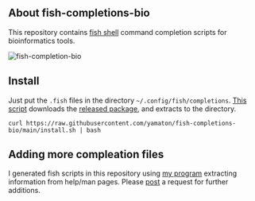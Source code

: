 ## About fish-completions-bio
This repository contains [fish shell](https://fishshell.com/) command completion scripts for bioinformatics tools.

![fish-completion-bio](https://user-images.githubusercontent.com/256288/154600277-a4d936b0-d7b0-4406-aab6-e4d953a8d64c.gif)


## Install
Just put the `.fish` files in the directory `~/.config/fish/completions`. [This script](https://github.com/yamaton/fish-completions-bio/blob/main/install.sh) downloads the [released package](https://github.com/yamaton/fish-completions-bio/releases), and extracts to the directory.
```shell
curl https://raw.githubusercontent.com/yamaton/fish-completions-bio/main/install.sh | bash
```

## Adding more compleation files

I generated fish scripts in this repository using [my program](https://github.com/yamaton/h2o) extracting information from help/man pages. Please [post](https://github.com/yamaton/fish-completions-bio/issues/1) a request for further additions.
